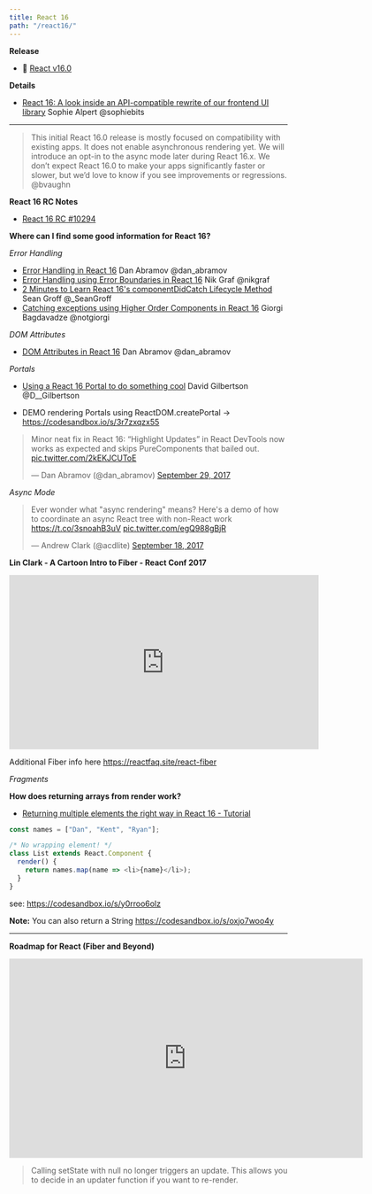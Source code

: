 ```yaml
---
title: React 16
path: "/react16/"
---
```


**Release**
* 🎉 [React v16.0](https://facebook.github.io/react/blog/2017/09/26/react-v16.0.html)

**Details**
* [React 16: A look inside an API-compatible rewrite of our frontend UI library](https://code.facebook.com/posts/1716776591680069/react-16-a-look-inside-an-api-compatible-rewrite-of-our-frontend-ui-library) Sophie Alpert @sophiebits

<hr>

> This initial React 16.0 release is mostly focused on compatibility with existing apps. It does not enable asynchronous rendering yet. We will introduce an opt-in to the async mode later during React 16.x. We don’t expect React 16.0 to make your apps significantly faster or slower, but we’d love to know if you see improvements or regressions. @bvaughn





**React 16 RC Notes**
* [React 16 RC #10294](https://github.com/facebook/react/issues/10294)

**Where can I find some good information for React 16?**

*Error Handling*
* [Error Handling in React 16](https://facebook.github.io/react/blog/2017/07/26/error-handling-in-react-16.html) Dan Abramov @dan_abramov
* [Error Handling using Error Boundaries in React 16](https://egghead.io/lessons/react-error-handling-using-error-boundaries-in-react-16) Nik Graf @nikgraf
* [2 Minutes to Learn React 16's componentDidCatch Lifecycle Method](https://medium.com/@sgroff04/2-minutes-to-learn-react-16s-componentdidcatch-lifecycle-method-d1a69a1f753) Sean Groff @_SeanGroff
* [Catching exceptions using Higher Order Components in React 16](https://codeburst.io/catching-exceptions-using-higher-order-components-in-react-16-b8a401853a10) Giorgi Bagdavadze @notgiorgi

*DOM Attributes*
* [DOM Attributes in React 16](https://facebook.github.io/react/blog/2017/09/08/dom-attributes-in-react-16.html) Dan Abramov @dan_abramov

*Portals*

* [Using a React 16 Portal to do something cool](https://hackernoon.com/using-a-react-16-portal-to-do-something-cool-2a2d627b0202) David Gilbertson @D__Gilbertson


* DEMO rendering Portals using ReactDOM.createPortal -> https://codesandbox.io/s/3r7zxqzx55


<blockquote class="twitter-tweet" data-lang="en"><p lang="en" dir="ltr">Minor neat fix in React 16: “Highlight Updates” in React DevTools now works as expected and skips PureComponents that bailed out. <a href="https://t.co/2kEKJCUToE">pic.twitter.com/2kEKJCUToE</a></p>&mdash; Dan Abramov (@dan_abramov) <a href="https://twitter.com/dan_abramov/status/913730763169914882?ref_src=twsrc%5Etfw">September 29, 2017</a></blockquote>

*Async Mode*

<blockquote class="twitter-tweet" data-lang="en"><p lang="en" dir="ltr">Ever wonder what &quot;async rendering&quot; means? Here&#39;s a demo of how to coordinate an async React tree with non-React work <a href="https://t.co/3snoahB3uV">https://t.co/3snoahB3uV</a> <a href="https://t.co/egQ988gBjR">pic.twitter.com/egQ988gBjR</a></p>&mdash; Andrew Clark (@acdlite) <a href="https://twitter.com/acdlite/status/909926793536094209">September 18, 2017</a></blockquote>
<script async src="//platform.twitter.com/widgets.js" charset="utf-8"></script>


**Lin Clark - A Cartoon Intro to Fiber - React Conf 2017**
<iframe width="560" height="315" src="https://www.youtube.com/embed/ZCuYPiUIONs" frameborder="0" allowfullscreen></iframe>

Additional Fiber info here https://reactfaq.site/react-fiber


*Fragments*

**How does returning arrays from render work?**

* [Returning multiple elements the right way in React 16 - Tutorial](https://www.youtube.com/watch?v=cvS5o86wRfE)

```javascript
const names = ["Dan", "Kent", "Ryan"];

/* No wrapping element! */
class List extends React.Component {
  render() {
    return names.map(name => <li>{name}</li>);
  }
}
```

see: https://codesandbox.io/s/y0rroo6olz

**Note:** You can also return a String https://codesandbox.io/s/oxjo7woo4y

<hr>


**Roadmap for React (Fiber and Beyond)**
<iframe width="640" height="360" src="https://www.youtube.com/embed/QW5TE4vrklU" frameborder="0" allowfullscreen></iframe>

>Calling setState with null no longer triggers an update. This allows you to decide in an updater function if you want to re-render.
